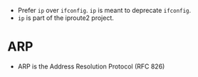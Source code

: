 - Prefer `ip` over `ifconfig`. `ip` is meant to deprecate `ifconfig`.
- `ip` is part of the iproute2 project.

# ARP

- ARP is the Address Resolution Protocol (RFC 826)

